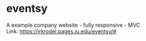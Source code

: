 # eventsy
A example company website - fully responsive - MVC<br/>
Link: https://jrkrodel.pages.iu.edu/eventsy/#
